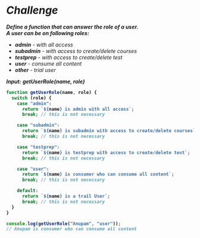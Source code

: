 # _Challenge_

_**Define a function that can answer the role of a user.**_ <br>
_**A user can be on following roles:**_

- _**admin**_ - _with all access_ <br>
- _**subadmin**_ - _with access to create/delete courses_ <br>
- _**testprep**_ - _with access to create/delete test_ <br>
- _**user**_ - _consume all content_ <br>
- _**other**_ - _trial user_

_**Input:**_   _**getUserRole(name, role)**_

<b>

```javascript
function getUserRole(name, role) {
  switch (role) {
    case "admin":
      return `${name} is admin with all access`;
      break; // this is not necessary

    case "subadmin":
      return `${name} is subadmin with access to create/delete courses`;
      break; // this is not necessary

    case "testprep":
      return `${name} is testprep with access to create/delete test`;
      break; // this is not necessary

    case "user":
      return `${name} is consumer who can consume all content`;
      break; // this is not necessary

    default:
      return `${name} is a trail User`;
      break; // this is not necessary
  }
}

console.log(getUserRole("Anupam", "user"));
// Anupam is consumer who can consume all content


```
</b>
